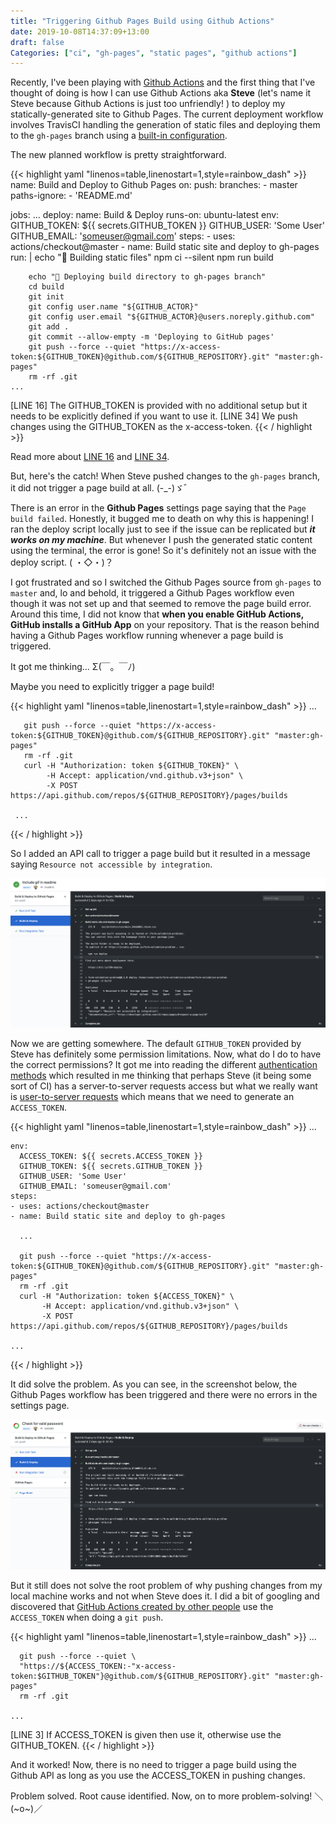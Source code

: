 ```yaml
---
title: "Triggering Github Pages Build using Github Actions"
date: 2019-10-08T14:37:09+13:00
draft: false
Categories: ["ci", "gh-pages", "static pages", "github actions"]
---
```


Recently, I've been playing with [Github Actions](https://help.github.com/en/categories/automating-your-workflow-with-github-actions) and the first thing that I've thought of doing is how I can use Github Actions aka **Steve** (let's name it Steve because Github Actions is just too unfriendly! ) to deploy my statically-generated site to Github Pages. The current deployment workflow involves TravisCI handling the generation of static files and deploying them to the `gh-pages` branch using a [built-in configuration](https://docs.travis-ci.com/user/deployment/pages/).

<!--more-->

The new planned workflow is pretty straightforward.

{{< highlight yaml "linenos=table,linenostart=1,style=rainbow_dash" >}}
name: Build and Deploy to Github Pages
on:
push:
branches: - master
paths-ignore: - 'README.md'

jobs:
...
deploy:
name: Build & Deploy
runs-on: ubuntu-latest
env:
GITHUB_TOKEN: \${{ secrets.GITHUB_TOKEN }}
GITHUB_USER: 'Some User'
GITHUB_EMAIL: 'someuser@gmail.com'
steps: - uses: actions/checkout@master - name: Build static site and deploy to gh-pages
run: |
echo "🍙 Building static files"
npm ci --silent
npm run build

        echo "🍩 Deploying build directory to gh-pages branch"
        cd build
        git init
        git config user.name "${GITHUB_ACTOR}"
        git config user.email "${GITHUB_ACTOR}@users.noreply.github.com"
        git add .
        git commit --allow-empty -m 'Deploying to GitHub pages'
        git push --force --quiet "https://x-access-token:${GITHUB_TOKEN}@github.com/${GITHUB_REPOSITORY}.git" "master:gh-pages"
        rm -rf .git
    ...

[LINE 16] The GITHUB_TOKEN is provided with no additional setup but it needs to be explicitly defined if you want to use it.
[LINE 34] We push changes using the GITHUB_TOKEN as the x-access-token.
{{< / highlight >}}

Read more about [LINE 16](https://help.github.com/en/articles/virtual-environments-for-github-actions#github_token-secret) and [LINE 34](https://developer.github.com/apps/building-github-apps/authenticating-with-github-apps/#http-based-git-access-by-an-installation).

But, here's the catch! When Steve pushed changes to the `gh-pages` branch, it did not trigger a page build at all. (-\_-)ゞ゛

There is an error in the **Github Pages** settings page saying that the `Page build failed`. Honestly, it bugged me to death on why this is happening! I ran the deploy script locally just to see if the issue can be replicated but **_it works on my machine_**. But whenever I push the generated static content using the terminal, the error is gone! So it's definitely not an issue with the deploy script. ( ・◇・)？

I got frustrated and so I switched the Github Pages source from `gh-pages` to `master` and, lo and behold, it triggered a Github Pages workflow even though it was not set up and that seemed to remove the page build error. Around this time, I did not know that **when you enable GitHub Actions, GitHub installs a GitHub App** on your repository. That is the reason behind having a Github Pages workflow running whenever a page build is triggered.

It got me thinking... Σ(￣。￣ﾉ)

Maybe you need to explicitly trigger a page build!

{{< highlight yaml "linenos=table,linenostart=1,style=rainbow_dash" >}}
...

       git push --force --quiet "https://x-access-token:${GITHUB_TOKEN}@github.com/${GITHUB_REPOSITORY}.git" "master:gh-pages"
       rm -rf .git
       curl -H "Authorization: token ${GITHUB_TOKEN}" \
            -H Accept: application/vnd.github.v3+json" \
            -X POST https://api.github.com/repos/${GITHUB_REPOSITORY}/pages/builds

     ...

{{< / highlight >}}

So I added an API call to trigger a page build but it resulted in a message saying `Resource not accessible by integration`.

![Not Accessible](/images/github-actions-resource-not-accessible.png)

Now we are getting somewhere. The default `GITHUB_TOKEN` provided by Steve has definitely some permission limitations. Now, what do I do to have the correct permissions? It got me into reading the different [authentication methods](https://developer.github.com/apps/migrating-oauth-apps-to-github-apps/#understand-the-different-methods-of-authentication) which resulted in me thinking that perhaps Steve (it being some sort of CI) has a server-to-server requests access but what we really want is [user-to-server requests](https://developer.github.com/apps/building-github-apps/identifying-and-authorizing-users-for-github-apps/#user-to-server-requests) which means that we need to generate an `ACCESS_TOKEN`.

{{< highlight yaml "linenos=table,linenostart=1,style=rainbow_dash" >}}
...

    env:
      ACCESS_TOKEN: ${{ secrets.ACCESS_TOKEN }}
      GITHUB_TOKEN: ${{ secrets.GITHUB_TOKEN }}
      GITHUB_USER: 'Some User'
      GITHUB_EMAIL: 'someuser@gmail.com'
    steps:
    - uses: actions/checkout@master
    - name: Build static site and deploy to gh-pages

      ...

      git push --force --quiet "https://x-access-token:${GITHUB_TOKEN}@github.com/${GITHUB_REPOSITORY}.git" "master:gh-pages"
      rm -rf .git
      curl -H "Authorization: token ${ACCESS_TOKEN}" \
           -H Accept: application/vnd.github.v3+json" \
           -X POST https://api.github.com/repos/${GITHUB_REPOSITORY}/pages/builds

    ...

{{< / highlight >}}

It did solve the problem. As you can see, in the screenshot below, the Github Pages workflow has been triggered and there were no errors in the settings page.

![Queued](/images/github-actions-queued.png)

But it still does not solve the root problem of why pushing changes from my local machine works and not when Steve does it. I did a bit of googling and discovered that [GitHub Actions created by other people](https://github.com/JamesIves/github-pages-deploy-action) use the `ACCESS_TOKEN` when doing a `git push`.

{{< highlight yaml "linenos=table,linenostart=1,style=rainbow_dash" >}}
...

      git push --force --quiet \
      "https://${ACCESS_TOKEN:-"x-access-token:$GITHUB_TOKEN"}@github.com/${GITHUB_REPOSITORY}.git" "master:gh-pages"
      rm -rf .git

    ...

[LINE 3] If ACCESS_TOKEN is given then use it, otherwise use the GITHUB_TOKEN.
{{< / highlight >}}

And it worked! Now, there is no need to trigger a page build using the Github API as long as you use the ACCESS_TOKEN in pushing changes.

Problem solved. Root cause identified. Now, on to more problem-solving! ＼(~o~)／
